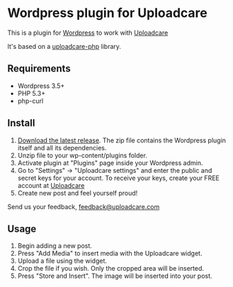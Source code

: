 # Wordpress plugin for Uploadcare

This is a plugin for [Wordpress][5] to work with [Uploadcare][1]

It's based on a [uploadcare-php][4] library.

## Requirements

- Wordpress 3.5+
- PHP 5.3+
- php-curl

## Install

1. [Download the latest release][3]. The zip file contains the Wordpress plugin itself and all its dependencies.
2. Unzip file to your wp-content/plugins folder.
3. Activate plugin at "Plugins" page inside your Wordpress admin.
4. Go to "Settings" -> "Uploadcare settings" and enter the public and secret keys for your account.
   To receive your keys, create your FREE account at [Uploadcare](https://uploadcare.com/accounts/create/plan-based/2/)
5. Create new post and feel yourself proud!

Send us your feedback, feedback@uploadcare.com

## Usage

1. Begin adding a new post.
2. Press "Add Media" to insert media with the Uploadcare widget.
3. Upload a file using the widget.
4. Crop the file if you wish. Only the cropped area will be inserted.
5. Press "Store and Insert". The image will be inserted into your post.


[1]: https://uploadcare.com/
[2]: https://uploadcare.com/documentation/reference/basic/cdn.html
[3]: https://github.com/uploadcare/uploadcare-wordpress/releases
[4]: https://github.com/uploadcare/uploadcare-php
[5]: http://wordpress.org/
